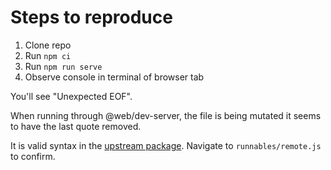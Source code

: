 # Steps to reproduce

1. Clone repo
2. Run `npm ci`
3. Run `npm run serve`
4. Observe console in terminal of browser tab

You'll see "Unexpected EOF".

When running through @web/dev-server, the file is being mutated it seems to have the last quote removed.

It is valid syntax in the [upstream package](https://www.npmjs.com/package/@langchain/core?activeTab=code).
Navigate to `runnables/remote.js` to confirm.

